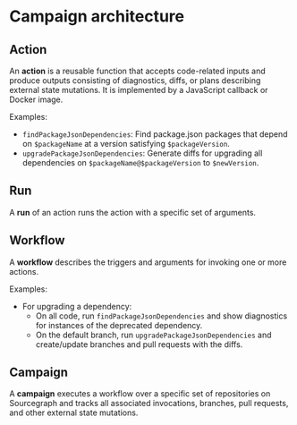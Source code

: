 # Campaign architecture

## Action

An **action** is a reusable function that accepts code-related inputs and produce outputs consisting of diagnostics, diffs, or plans describing external state mutations. It is implemented by a JavaScript callback or Docker image.

Examples:

- `findPackageJsonDependencies`: Find package.json packages that depend on `$packageName` at a version satisfying `$packageVersion`.
- `upgradePackageJsonDependencies`: Generate diffs for upgrading all dependencies on `$packageName@$packageVersion` to `$newVersion`.

## Run

A **run** of an action runs the action with a specific set of arguments.

## Workflow

A **workflow** describes the triggers and arguments for invoking one or more actions.

Examples:

- For upgrading a dependency:
  - On all code, run `findPackageJsonDependencies` and show diagnostics for instances of the deprecated dependency.
  - On the default branch, run `upgradePackageJsonDependencies` and create/update branches and pull requests with the diffs.

## Campaign

A **campaign** executes a workflow over a specific set of repositories on Sourcegraph and tracks all associated invocations, branches, pull requests, and other external state mutations.
